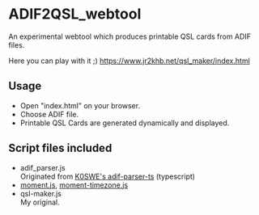 # ADIF2QSL_webtool

An experimental webtool which produces printable QSL cards from ADIF files.

Here you can play with it ;)
https://www.jr2khb.net/qsl_maker/index.html

## Usage
- Open "index.html" on your browser.
- Choose ADIF file.
- Printable QSL Cards are generated dynamically and displayed.

## Script files included

- adif_parser.js  
  Originated from [K0SWE's adif-parser-ts](https://github.com/k0swe/adif-parser-ts) (typescript)
- [moment.js](https://momentjs.com/), [moment-timezone.js](https://momentjs.com/timezone/)
- qsl-maker.js  
  My original.
